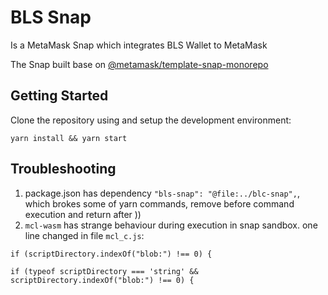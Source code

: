 # BLS Snap

Is a MetaMask Snap which integrates BLS Wallet to MetaMask

The Snap built base on [@metamask/template-snap-monorepo](https://github.com/MetaMask/template-snap-monorepo)

## Getting Started

Clone the repository using and setup the development environment:
```
yarn install && yarn start
```

## Troubleshooting
1. package.json has dependency `"bls-snap": "@file:../blc-snap",`, which brokes some of yarn commands, remove before command execution and return after ))
2. `mcl-wasm` has strange behaviour during execution in snap sandbox.
  one line changed in file `mcl_c.js`:
  ```
  if (scriptDirectory.indexOf("blob:") !== 0) {
  ```
  ```
  if (typeof scriptDirectory === 'string' && scriptDirectory.indexOf("blob:") !== 0) {
  ```